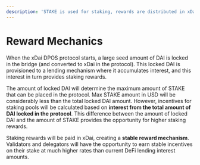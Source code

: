 ```yaml
---
description: 'STAKE is used for staking, rewards are distributed in xDai'
---
```


# Reward Mechanics

When the xDai DPOS protocol starts, a large seed amount of DAI is locked in the bridge \(and converted to xDai in the protocol\). This locked DAI is provisioned to a lending mechanism where it accumulates interest, and this interest in turn provides staking rewards.

The amount of locked DAI will determine the maximum amount of STAKE that can be placed in the protocol. Max STAKE amount in USD will be considerably less than the total locked DAI amount. However, incentives for staking pools will be calculated based on **interest from the total amount of DAI locked in the protocol**. This difference between the amount of locked DAI and the amount of STAKE provides the opportunity for higher staking rewards.

Staking rewards will be paid in xDai, creating a **stable reward mechanism**. Validators and delegators will have the opportunity to earn stable incentives on their stake at much higher rates than current DeFi lending interest amounts.


